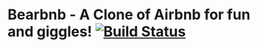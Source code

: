 # Bearbnb - A Clone of Airbnb for fun and giggles! [![Build Status](https://travis-ci.org/vannya/bearbnb.svg?branch=master)](https://travis-ci.org/vannya/bearbnb)

<!-- # [Live Demo]() -->
